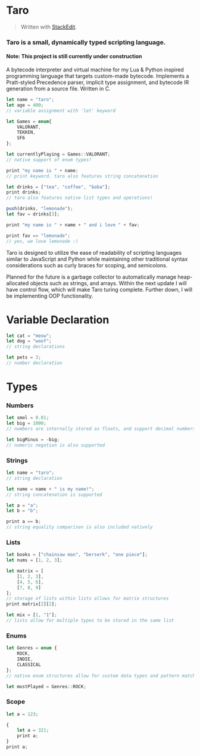 
# Taro
> Written with [StackEdit](https://stackedit.io/).
### Taro is a small, dynamically typed scripting language. 
#### Note: This project is still currently under construction

A bytecode interpreter and virtual machine for my Lua & Python inspired programming language that targets custom-made bytecode. Implements a Pratt-styled Precedence parser, implicit type assignment, and bytecode IR generation from a source file. Written in C.

```js
let name = "taro";
let age = 400;
// variable assignment with 'let' keyword

let Games = enum{
	VALORANT,
	TEKKEN,
	SF6
};

let currentlyPlaying = Games::VALORANT;
// native support of enum types!

print "my name is " + name;
// print keyword. taro also features string concatenation

let drinks = ["tea", "coffee", "boba"];
print drinks;
// taro also features native list types and operations!

push(drinks, "lemonade");
let fav = drinks[3];

print "my name is " + name + " and i love " + fav;

print fav == "lemonade";
// yes, we love lemonade :)
```
Taro is designed to utilize the ease of readability of scripting languages similar to JavaScript and Python while maintaining other traditional syntax  considerations such as curly braces for scoping, and semicolons. 

Planned for the future is a garbage collector to automatically manage heap-allocated objects such as strings, and arrays. Within the next update I will have control flow, which will make Taro turing complete. Further down, I will be implementing OOP functionality.

# Variable Declaration
```js
let cat = "meow";
let dog = "woof";
// string declarations

let pets = 3;
// number declaration
```
# Types
### Numbers
```js
let smol = 0.01;
let big = 1000;
// numbers are internally stored as floats, and support decimal numbers.

let bigMinus = -big;
// numeric negation is also supported
```

### Strings
```js
let name = "taro";
// string declaration

let name = name + " is my name!";
// string concatenation is supported

let a = "a";
let b = "b";

print a == b;
// string equality comparison is also included natively
```

### Lists
```js
let books = ["chainsaw man", "berserk", "one piece"];
let nums = [1, 2, 3];

let matrix = [
	[1, 2, 3],
	[4, 5, 6],
	[7, 8, 9]
];
// storage of lists within lists allows for matrix structures
print matrix[2][2];

let mix = [1, "1"];
// lists allow for multiple types to be stored in the same list
```

### Enums
```js
let Genres = enum {
	ROCK,
	INDIE,
	CLASSICAL	
};
// native enum structures allow for custom data types and pattern matching!

let mostPlayed = Genres::ROCK;
```
### Scope

```js
let a = 123;

{
	let a = 321;
	print a;
}
print a;
```
